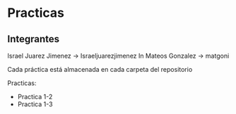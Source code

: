 # Practicas

## Integrantes

Israel Juarez Jimenez -> Israeljuarezjimenez
In Mateos Gonzalez -> matgoni

Cada práctica está almacenada en cada carpeta del repositorio

Practicas:
- Practica 1-2
- Practica 1-3
